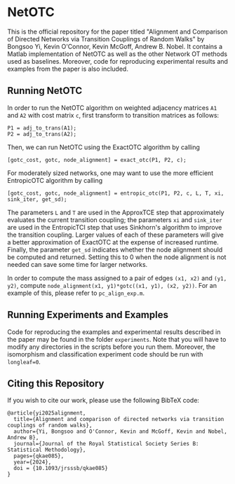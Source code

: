 # NetOTC
 
This is the official repository for the paper titled "Alignment and Comparison of Directed Networks via
Transition Couplings of Random Walks" by Bongsoo Yi, Kevin O'Connor, Kevin McGoff, Andrew B. Nobel. It contains a Matlab implementation of NetOTC as well as the other Network OT methods used as baselines. Moreover, code for reproducing experimental results and examples from the paper is also included.

## Running NetOTC
In order to run the NetOTC algorithm on weighted adjacency matrices `A1` and `A2` with cost matrix `c`, first transform to transition matrices as follows:
```
P1 = adj_to_trans(A1);
P2 = adj_to_trans(A2);
```
Then, we can run NetOTC using the ExactOTC algorithm by calling
```
[gotc_cost, gotc, node_alignment] = exact_otc(P1, P2, c);
```
For moderately sized networks, one may want to use the more efficient EntropicOTC algorithm by calling
```
[gotc_cost, gotc, node_alignment] = entropic_otc(P1, P2, c, L, T, xi, sink_iter, get_sd);
```
The parameters `L` and `T` are used in the ApproxTCE step that approximately evaluates the current transition coupling; the parameters `xi` and `sink_iter` are used in the EntropicTCI step that uses Sinkhorn's algorithm to improve the transition coupling. Larger values of each of these parameters will give a better approximation of ExactOTC at the expense of increased runtime. Finally, the parameter `get_sd` indicates whether the node alignment should be computed and returned. Setting this to 0 when the node alignment is not needed can save some time for larger networks.

In order to compute the mass assigned to a pair of edges `(x1, x2)` and `(y1, y2)`, compute `node_alignment(x1, y1)*gotc((x1, y1), (x2, y2))`. For an example of this, please refer to `pc_align_exp.m`.

## Running Experiments and Examples
Code for reproducing the examples and experimental results described in the paper may be found in the folder `experiments`. Note that you will have to modify any directories in the scripts before you run them. Moreover, the isomorphism and classification experiment code should be run with `longleaf=0`.

## Citing this Repository
If you wish to cite our work, please use the following BibTeX code:
```
@article{yi2025alignment,
  title={Alignment and comparison of directed networks via transition couplings of random walks},
  author={Yi, Bongsoo and O'Connor, Kevin and McGoff, Kevin and Nobel, Andrew B},
  journal={Journal of the Royal Statistical Society Series B: Statistical Methodology},
  pages={qkae085},
  year={2024},
  doi = {10.1093/jrsssb/qkae085}
}
```
